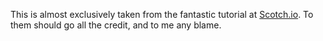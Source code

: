 This is almost exclusively taken from the fantastic tutorial at [Scotch.io](https://scotch.io/tutorials/authentication-and-authorization-with-flask-login). To them should go all the credit, and to me any blame.